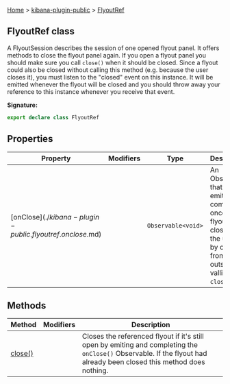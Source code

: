 [Home](./index) &gt; [kibana-plugin-public](./kibana-plugin-public.md) &gt; [FlyoutRef](./kibana-plugin-public.flyoutref.md)

## FlyoutRef class

A FlyoutSession describes the session of one opened flyout panel. It offers methods to close the flyout panel again. If you open a flyout panel you should make sure you call `close()` when it should be closed. Since a flyout could also be closed without calling this method (e.g. because the user closes it), you must listen to the "closed" event on this instance. It will be emitted whenever the flyout will be closed and you should throw away your reference to this instance whenever you receive that event.

<b>Signature:</b>

```typescript
export declare class FlyoutRef 
```

## Properties

|  Property | Modifiers | Type | Description |
|  --- | --- | --- | --- |
|  [onClose$](./kibana-plugin-public.flyoutref.onclose$.md) |  | <code>Observable&lt;void&gt;</code> | An Observable that will emit and complete once this flyout is closed, by the user or by closing it from the outside via valling <code>close()</code>. |

## Methods

|  Method | Modifiers | Description |
|  --- | --- | --- |
|  [close()](./kibana-plugin-public.flyoutref.close.md) |  | Closes the referenced flyout if it's still open by emiting and completing the <code>onClose()</code> Observable. If the flyout had already been closed this method does nothing. |

